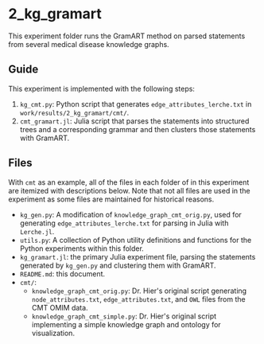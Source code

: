 # 2_kg_gramart

This experiment folder runs the GramART method on parsed statements from several medical disease knowledge graphs.

## Guide

This experiment is implemented with the following steps:

1. `kg_cmt.py`: Python script that generates `edge_attributes_lerche.txt` in `work/results/2_kg_gramart/cmt/`.
2. `cmt_gramart.jl`: Julia script that parses the statements into structured trees and a corresponding grammar and then clusters those statements with GramART.

## Files

With `cmt` as an example, all of the files in each folder of in this experiment are itemized with descriptions below.
Note that not all files are used in the experiment as some files are maintained for historical reasons.

- `kg_gen.py`: A modification of `knowledge_graph_cmt_orig.py`, used for generating `edge_attributes_lerche.txt` for parsing in Julia with `Lerche.jl`.
- `utils.py`: A collection of Python utility definitions and functions for the Python experiments within this folder.
- `kg_gramart.jl`: the primary Julia experiment file, parsing the statements generated by `kg_gen.py` and clustering them with GramART.
- `README.md`: this document.
- `cmt/`:
  - `knowledge_graph_cmt_orig.py`: Dr. Hier's original script generating `node_attributes.txt`, `edge_attributes.txt`, and `OWL` files from the CMT OMIM data.
  - `knowledge_graph_cmt_simple.py`: Dr. Hier's original script implementing a simple knowledge graph and ontology for visualization.
